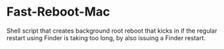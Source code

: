 # Fast-Reboot-Mac
Shell script that creates background root reboot that kicks in if the regular restart using Finder is taking too long, by also issuing a Finder restart.
